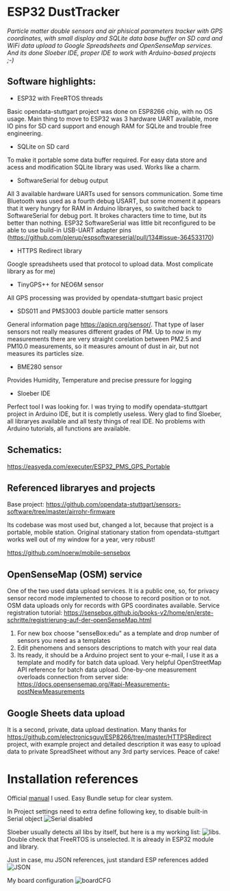 # ESP32 DustTracker
*Particle matter double sensors and air phisical parameters tracker with GPS coordinates, with small display and SQLite data base buffer on SD card and WiFi data upload to Google Spreadsheets and OpenSenseMap services. And its done Sloeber IDE, proper IDE to work with Arduino-based projects ;-)*

Software highlights:
---
* ESP32 with FreeRTOS threads

Basic opendata-stuttgart project was done on ESP8266 chip, with no OS usage. Main thing to move to ESP32 was 3 hardware UART available, more IO pins for SD card support and enough RAM for SQLite and trouble free engineering.
* SQLite on SD card

To make it portable some data buffer required. For easy data store and acess and modification SQLite library was used. Works like a charm. 
* SoftwareSerial for debug output

All 3 available hardware UARTs used for sensors communication. Some time Bluetooth was used as a fourth debug USART, but some moment it appears that it wery hungry for RAM in Arduino libraryes, so switched back to SoftwareSerial for debug port. It brokes characters time to time, but its better than nothing.
ESP32 SoftwareSerial was little bit reconfigured to be able to use build-in USB-UART adapter pins (https://github.com/plerup/espsoftwareserial/pull/134#issue-364533170)

* HTTPS Redirect library

Google spreadsheets used that protocol to upload data. Most complicate library as for me)
* TinyGPS++ for NEO6M sensor

All GPS processing was provided by opendata-stuttgart basic project
* SDS011 and PMS3003 double particle matter sensors

General information page https://aqicn.org/sensor/. That type of laser sensors not really measures different grades of PM. Up to now in my measurements there are very straight corelation between PM2.5 and PM10.0 measurements, so it measures amount of dust in air, but not measures its particles size.
* BME280 sensor

Provides Humidity, Temperature and precise pressure for logging
* Sloeber IDE

Perfect tool I was looking for. I was trying to modify opendata-stuttgart project in Arduino IDE, but it is completly useless. Wery glad to find Sloeber, all libraryes available and all testy things of real IDE. No problems with Arduino tutorials, all functions are available.

Schematics:
------------------------
https://easyeda.com/executer/ESP32_PMS_GPS_Portable


Referenced libraryes and projects
---

Base project:
https://github.com/opendata-stuttgart/sensors-software/tree/master/airrohr-firmware

Its codebase was most used but, changed a lot, because that project is a portable, mobile station.
Original stationary station from opendata-stuttgart works well out of my window for a year, very robust!

https://github.com/noerw/mobile-sensebox


OpenSenseMap (OSM) service
---------------------------------
One of the two used data upload services. It is a public one, so, for privacy sensor record mode implemented to choose to record position or to not. OSM data uploads only for records with GPS coordinates available.
Service registration tutorial:
https://sensebox.github.io/books-v2/home/en/erste-schritte/registrierung-auf-der-openSenseMap.html
1) For new box choose "senseBox:edu" as a template and drop number of sensors you need as a templates 
2) Edit phenomens and sensors descriptions to match with your real data
3) Its ready, it should be a Arduino project sent to your e-mail, I use it as a template and modify for batch data upload.
Very helpful OpenStreetMap API reference for batch data upload. One-by-one measurement overloads connection from server side:
https://docs.opensensemap.org/#api-Measurements-postNewMeasurements

Google Sheets data upload
---------------------------
It is a second, private, data upload destination. Many thanks for https://github.com/electronicsguy/ESP8266/tree/master/HTTPSRedirect project, with example project and detailed description it was easy to upload data to private SpreadSheet without any 3rd party services. Peace of cake!


Installation references
==

Official [manual](http://eclipse.baeyens.it/stable.php?OS=Windows) I used. Easy Bundle setup for clear system.

In Project settings need to extra define following key, to disable built-in Serial object
![Serial disabled](https://github.com/executer-uno/ESP32_DustTracker/blob/master/SW_Serial%20to%20USB.png)

Sloeber usually detects all libs by itself, but here is a my working list:
![libs](https://github.com/executer-uno/ESP32_DustTracker/blob/master/Libraryes.png). Double check that FreeRTOS is unselected. It is already in ESP32 module and library.

Just in case, mu JSON references, just standard ESP references added
![JSON](https://github.com/executer-uno/ESP32_DustTracker/blob/master/JSON%20references.png)

My board configuration
![boardCFG](https://github.com/executer-uno/ESP32_DustTracker/blob/master/BoardConfig.png)
